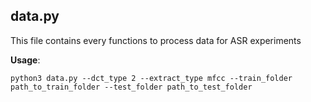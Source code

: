 ## data.py

This file contains every functions to process data for ASR experiments

**Usage**:

```python3 data.py --dct_type 2 --extract_type mfcc --train_folder path_to_train_folder --test_folder path_to_test_folder```
